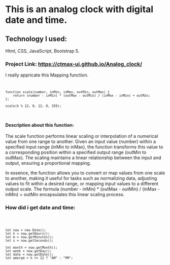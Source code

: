 # This is an analog clock with digital date and time.

## Technology I used:

Html, CSS, JavaScript, Bootstrap 5.

### Project Link: https://ctmax-ui.github.io/Analog_clock/


I really appricate this Mapping function.
<code>

    function scale(number, inMin, inMax, outMin, outMax) {
        return (number - inMin) * (outMax - outMin) / (inMax - inMin) + outMin;
    };

    scale(h % 12, 0, 12, 0, 359);
</code>

#### Description about this function: 
The scale function performs linear scaling or interpolation of a numerical value from one range to another. Given an input value (number) within a specified input range (inMin to inMax), the function transforms this value to a corresponding position within a specified output range (outMin to outMax). The scaling maintains a linear relationship between the input and output, ensuring a proportional mapping.

In essence, the function allows you to convert or map values from one scale to another, making it useful for tasks such as normalizing data, adjusting values to fit within a desired range, or mapping input values to a different output scale. The formula (number - inMin) * (outMax - outMin) / (inMax - inMin) + outMin encapsulates this linear scaling process.


 ### How did i get date and time: 
 <code>
     
    let now = new Date();
    let h = now.getHours();
    let m = now.getMinutes();
    let s = now.getSeconds();

    let month = now.getMonth();
    let week = now.getDay();
    let date = now.getDate();
    let amorpm = h <= 12 ? "AM" : "PM";
</code>


